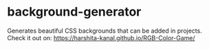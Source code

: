 # background-generator
Generates beautiful CSS backgrounds that can be added in projects. <br>
Check it out on: https://harshita-kanal.github.io/RGB-Color-Game/
